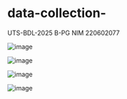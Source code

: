 # data-collection-

UTS-BDL-2025 B-PG NIM 220602077

![image](https://github.com/user-attachments/assets/229c0c39-573b-420c-933e-78fe3c0afe2d)

![image](https://github.com/user-attachments/assets/5801c8b8-c753-48c6-9ecf-41679c7d9893)

![image](https://github.com/user-attachments/assets/63a20e9d-1253-4d11-bc02-3facb1be9b89)

![image](https://github.com/user-attachments/assets/a2210111-2605-4ca3-b4f4-eec706eae504)




